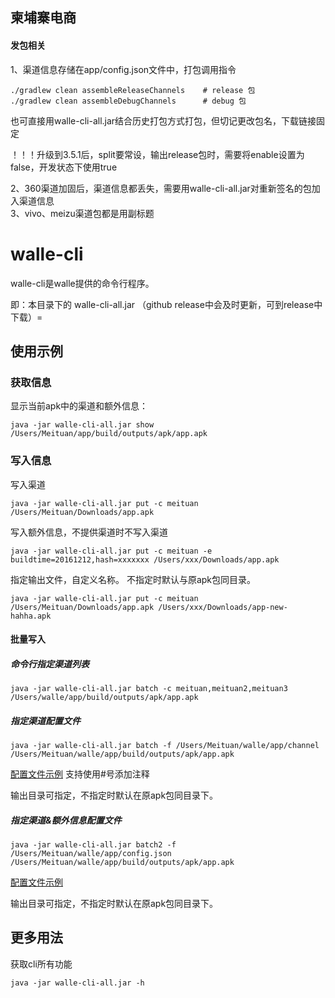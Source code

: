 ## 柬埔寨电商

#### 发包相关
1、渠道信息存储在app/config.json文件中，打包调用指令  
   ```
   ./gradlew clean assembleReleaseChannels    # release 包
   ./gradlew clean assembleDebugChannels      # debug 包
   ```
   也可直接用walle-cli-all.jar结合历史打包方式打包，但切记更改包名，下载链接固定

   ！！！升级到3.5.1后，split要常设，输出release包时，需要将enable设置为false，开发状态下使用true
   
2、360渠道加固后，渠道信息都丢失，需要用walle-cli-all.jar对重新签名的包加入渠道信息  
3、vivo、meizu渠道包都是用副标题


# walle-cli

walle-cli是walle提供的命令行程序。

即：本目录下的 walle-cli-all.jar （github release中会及时更新，可到release中下载）=

## 使用示例

### 获取信息

显示当前apk中的渠道和额外信息：

```
java -jar walle-cli-all.jar show /Users/Meituan/app/build/outputs/apk/app.apk
```

### 写入信息

写入渠道

```
java -jar walle-cli-all.jar put -c meituan /Users/Meituan/Downloads/app.apk
```

写入额外信息，不提供渠道时不写入渠道

```
java -jar walle-cli-all.jar put -c meituan -e buildtime=20161212,hash=xxxxxxx /Users/xxx/Downloads/app.apk
```

指定输出文件，自定义名称。 不指定时默认与原apk包同目录。

```
java -jar walle-cli-all.jar put -c meituan /Users/Meituan/Downloads/app.apk /Users/xxx/Downloads/app-new-hahha.apk
```

#### 批量写入
##### 命令行指定渠道列表
```
java -jar walle-cli-all.jar batch -c meituan,meituan2,meituan3 /Users/walle/app/build/outputs/apk/app.apk
```

##### 指定渠道配置文件

```
java -jar walle-cli-all.jar batch -f /Users/Meituan/walle/app/channel  /Users/Meituan/walle/app/build/outputs/apk/app.apk
```

[配置文件示例](../app/channel) 支持使用#号添加注释

输出目录可指定，不指定时默认在原apk包同目录下。

##### 指定渠道&额外信息配置文件
```
java -jar walle-cli-all.jar batch2 -f /Users/Meituan/walle/app/config.json  /Users/Meituan/walle/app/build/outputs/apk/app.apk
```

[配置文件示例](app/config.json)

输出目录可指定，不指定时默认在原apk包同目录下。

## 更多用法

获取cli所有功能

```
java -jar walle-cli-all.jar -h
```

